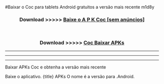 #Baixar o Coc   para tablets Android gratuitos a versão mais recente m1d8y


<div align="center">
<h3>Download >>>>> <a href="https://pt-web.web.app/?pt= Coc ">Baixe o A P K Coc  [sem anúncios]</a></h3><br>

<h3>Download >>>>> <a href="https://pt-web.web.app/?pt= Coc ">Coc  Baixar APKs</a></h3>
</div>

----------------------------------------------------------

----------------------------------------------------------

----------------------------------------------------------

Baixar APKs Coc  e obtenha a versão mais recente

Baixe o aplicativo. {title} APKs O nome é a versão para .Android.


